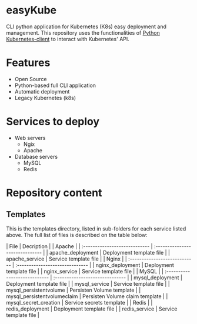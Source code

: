 # easyKube

CLI python application for Kubernetes (K8s) easy deployment and management.
This repository uses the functionalities of [Python Kubernetes-client](https://github.com/kubernetes-client/python/tree/master/kubernetes) to interact with Kubernetes' API.

# Features
- Open Source
- Python-based full CLI application
- Automatic deployment
- Legacy Kubernetes (k8s)

# Services to deploy
- Web servers
	- Ngix
	- Apache
- Database servers
	- MySQL
	- Redis

# Repository content
## Templates
This is the templates directory, listed in sub-folders for each service listed above. 
The full list of files is described on the table below:

| File		                     | Decription                      |
|                              Apache                              |
| :----------------------------  | :------------------------------ |
| apache_deployment              | Deployment template file        |
| apache_service                 | Service template file           |
|                              Nginx                               |
| :----------------------------  | :------------------------------ |
| nginx_deployment               | Deployment template file        |
| nginx_service                  | Service template file           |
|                              MySQL                               |
| :----------------------------  | :------------------------------ |
| mysql_deployment               | Deployment template file        |
| mysql_service                  | Service template file           |
| mysql_persistentvolume         | Persisten Volume template       |
| mysql_persistentvolumeclaim    | Persisten Volume claim template |
| mysql_secret_creation          | Service secrets template        |
|                              Redis                               |
| redis_deployment               | Deployment template file        |
| redis_service                  | Service template file           |